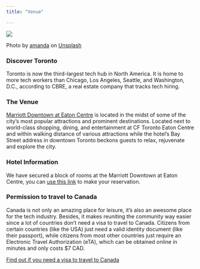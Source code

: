 ```yaml
---
title: "Venue" 

---
```


<img class="img-fluid mb-1" src="/images/toronto.webp">
<p class="credit mb-4">Photo by <a href="https://unsplash.com/@amandachang?utm_source=unsplash&utm_medium=referral&utm_content=creditCopyText">amanda</a> on <a href="https://unsplash.com/photos/XRnDVDOOS2w?utm_source=unsplash&utm_medium=referral&utm_content=creditCopyText">Unsplash</a></p>


### Discover Toronto
Toronto is now the third-largest tech hub in North America. It is home to more tech workers than Chicago, Los Angeles, Seattle, and Washington, D.C., according to CBRE, a real estate company that tracks tech hiring.

### The Venue

[Marriott Downtown at Eaton Centre](https://www.marriott.com/en-us/hotels/yyzec-marriott-downtown-at-cf-toronto-eaton-centre/overview) is located in the midst of some of the city’s most popular attractions and prominent destinations. Located next to world-class shopping, dining, and entertainment at CF Toronto Eaton Centre and within walking distance of various attractions while the hotel’s Bay Street address in downtown Toronto beckons guests to relax, rejuvenate and explore the city.

### Hotel Information
We have secured a block of rooms at the Marriott Downtown at Eaton Centre, you can <a href="https://www.marriott.com/events/start.mi?id=1677692262364&key=GRP" target="_blank">use this link</a> to make your reservation.


<a name="canada"></a>
### Permission to travel to Canada
Canada is not only an amazing place for leisure, it’s also an awesome place for the tech industry. Besides, it makes reuniting the community way easier since a lot of countries don’t need a visa to travel to Canada. Citizens from certain countries (like the USA) just need a valid identity document (like their passport), while citizens from most other countries just require an Electronic Travel Authorization (eTA), which can be obtained online in minutes and only costs $7 CAD. 

<a href="https://ircc.canada.ca/english/visit/visas.asp" target="_black">Find out if you need a visa to travel to Canada</a>